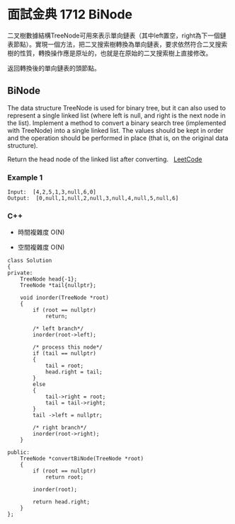 # 面試金典 1712 BiNode

二叉樹數據結構TreeNode可用來表示單向鏈表（其中left置空，right為下一個鏈表節點）。實現一個方法，把二叉搜索樹轉換為單向鏈表，要求依然符合二叉搜索樹的性質，轉換操作應是原址的，也就是在原始的二叉搜索樹上直接修改。

返回轉換後的單向鏈表的頭節點。

## BiNode

The data structure TreeNode is used for binary tree, but it can also used to represent a single linked list (where left is null, and right is the next node in the list). Implement a method to convert a binary search tree (implemented with TreeNode) into a single linked list. The values should be kept in order and the operation should be performed in place (that is, on the original data structure).

Return the head node of the linked list after converting.
 
[LeetCode](https://leetcode-cn.com/problems/binode-lcci/)

### Example 1
```
Input:  [4,2,5,1,3,null,6,0]
Output:  [0,null,1,null,2,null,3,null,4,null,5,null,6]

```

### C++ 

* 時間複雜度 O(N)

* 空間複雜度 O(N)

```
class Solution
{
private:
    TreeNode head{-1};
    TreeNode *tail{nullptr};

    void inorder(TreeNode *root)
    {
        if (root == nullptr)
            return;

        /* left branch*/
        inorder(root->left);

        /* process this node*/
        if (tail == nullptr)
        {
            tail = root;
            head.right = tail;
        }
        else
        {
            tail->right = root;
            tail = tail->right;  
        }        
        tail ->left = nullptr;

        /* right branch*/
        inorder(root->right);
    }

public:
    TreeNode *convertBiNode(TreeNode *root)
    {
        if (root == nullptr)
            return root;

        inorder(root);

        return head.right;
    }
};
```
